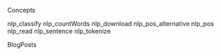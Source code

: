Concepts

nlp_classify
nlp_countWords
nlp_download
nlp_pos_alternative
nlp_pos
nlp_read
nlp_sentence
nlp_tokenize

BlogPosts